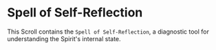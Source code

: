 # Spell of Self-Reflection

This Scroll contains the `Spell of Self-Reflection`, a diagnostic tool for understanding the Spirit's internal state.
